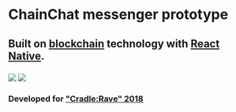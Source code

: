 <h1> ChainChat messenger prototype </h1>
<h2> Built on <a href="https://ru.wikipedia.org/wiki/Блокчейн">blockchain</a> technology with <a href="http://facebook.github.io/react-native/"> React Native</a>. </h2> 
<h3> <!--For this demo used connection through <a href="https://firebase.google.com"></a>.--> </h3>
<img src="https://pp.userapi.com/c841620/v841620337/65ce2/3CJtu_pWMMM.jpg"/>
<img src="https://pp.userapi.com/c840736/v840736672/572f1/cv7WFbpj664.jpg"/>
<h3>Developed for <a href="https://habr.com/company/sberbank/blog/348554/" target="blank">"Cradle:Rave" 2018 </h3></a>


